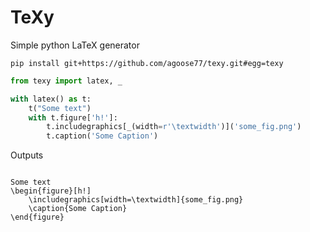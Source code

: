 # TeXy
Simple python LaTeX generator

`pip install git+https://github.com/agoose77/texy.git#egg=texy`

```python
from texy import latex, _

with latex() as t:
    t("Some text")
    with t.figure['h!']:
        t.includegraphics[_(width=r'\textwidth')]('some_fig.png')
        t.caption('Some Caption')
```

Outputs
```

Some text
\begin{figure}[h!]
    \includegraphics[width=\textwidth]{some_fig.png}
    \caption{Some Caption}
\end{figure}
```
